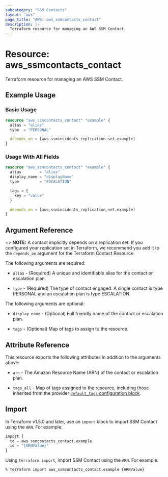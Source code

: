 ```yaml
---
subcategory: "SSM Contacts"
layout: "aws"
page_title: "AWS: aws_ssmcontacts_contact"
description: |-
  Terraform resource for managing an AWS SSM Contact.
---
```


# Resource: aws_ssmcontacts_contact

Terraform resource for managing an AWS SSM Contact.

## Example Usage

### Basic Usage

```terraform
resource "aws_ssmcontacts_contact" "example" {
  alias = "alias"
  type  = "PERSONAL"

  depends_on = [aws_ssmincidents_replication_set.example]
}
```

### Usage With All Fields

```terraform
resource "aws_ssmcontacts_contact" "example" {
  alias        = "alias"
  display_name = "displayName"
  type         = "ESCALATION"

  tags = {
    key = "value"
  }

  depends_on = [aws_ssmincidents_replication_set.example]
}
```

## Argument Reference

~> **NOTE:** A contact implicitly depends on a replication set. If you configured your replication set in Terraform, we recommend you add it to the `depends_on` argument for the Terraform Contact Resource.

The following arguments are required:

- `alias` - (Required) A unique and identifiable alias for the contact or escalation plan.

- `type` - (Required) The type of contact engaged. A single contact is type PERSONAL and an escalation
  plan is type ESCALATION.

The following arguments are optional:

- `display_name` - (Optional) Full friendly name of the contact or escalation plan.

- `tags` - (Optional) Map of tags to assign to the resource.

## Attribute Reference

This resource exports the following attributes in addition to the arguments above:

- `arn` - The Amazon Resource Name (ARN) of the contact or escalation plan.

- `tags_all` - Map of tags assigned to the resource, including those inherited from the provider [`default_tags` configuration block](https://registry.terraform.io/providers/hashicorp/aws/latest/docs#default_tags-configuration-block).

## Import

In Terraform v1.5.0 and later, use an `import` block to import SSM Contact using the `ARN`. For example:

```terraform
import {
  to = aws_ssmcontacts_contact.example
  id = "{ARNValue}"
}
```

Using `terraform import`, import SSM Contact using the `ARN`. For example:

```console
% terraform import aws_ssmcontacts_contact.example {ARNValue}
```
